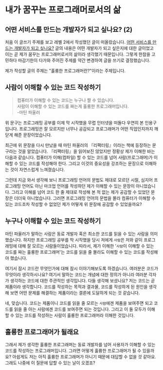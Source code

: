 # 내가 꿈꾸는 프로그래머로서의 삶

## 어떤 서비스를 만드는 개발자가 되고 싶나요? (2)

처음 이 글쓰기 주제를 보고 레벨 2에서 작성했던 글이 떠올랐습니다. [어떤 서비스를 만드는 개발자가 되고 싶나요?](https://github.com/woowacourse/woowa-writing-5/commit/43f9a60280f75af282b9a0611414a0d850047ce8?short_path=26f4966#diff-26f4966aa61ab69eeaefa1b7bb426411168f27fb151d16ed48c7fb6ac65ba4df)
글의 내용은 어떤 개발자가 되고 싶은지에 대한 글이었고 이는 곧 제가 꿈꾸는 프로그래머로서의 삶이라 생각했기 때문입니다.
그렇게 한참을 고민하다 마감기한이 다가와 주어진 주제를 약간 변경하여 글을 쓰기로 결정했습니다.

제가 작성할 글의 주제는 "훌륭한 프로그래머란?"이라는 주제입니다.

## 사람이 이해할 수 있는 코드 작성하기

> 컴퓨터가 이해할 수 있는 코드는 누구나 짤 수 있습니다.  
> 사람이 이해할 수 있는 코드를 짜는게 훌륭한 프로그래머입니다.  
> -마틴 파울러

위 문구는 프로그래밍 공부를 이제 막 시작했을 무렵 인터넷을 떠돌다 우연히 본 인용구입니다.
프로그래밍은 잘 모르지만 너무나 공감되고 프로그래머가 어떤 직업인지까지 깨닫게 해준 문장이었습니다.

최근에 위 문장을 다시 만났을 때 마틴 파울러의 『리팩터링』이라는 책에 등장하는 문구라는 것을 알았습니다.
『리팩터링』을 읽어보진 않았지만 정황상 제가 이해한 바는 다음과 같습니다.
컴퓨터가 이해(컴파일) 할 수 있는 코드를 넘어 사람(프로그래머)가 이해할 수 있는 코드를 작성해야 한다.
그리고 이것의 중요성을 강조하는 문장으로 이해하는 것이 자연스럽게 느껴졌습니다.

그런데 지금 와서 생각해 보니 프로그래밍 언어의 문법도 제대로 모르던 시절, 심지어 프로그래밍 언어도 아닌 마크업 언어를 작성하던 제가 이해할 수 있는 문장이 아니었습니다.
그리고 이해를 넘어 코드 한 줄 제대로 작성해 본 적 없는 제가 공감할 수 있었던 문장은 더더욱 아니었습니다.
그러면 프로그래밍 언어의 문법을 몰라 컴퓨터가 이해할 수 있는 코드조차 작성할 수 없었던 제가 어떻게 위 문장에 공감할 수 있었을까요?

## 누구나 이해할 수 있는 코드 작성하기

마틴 파울러가 말하는 사람은 동료 개발자 혹은 최소한 코드를 읽을 수 있는 사람을 의미했습니다.
하지만 프로그래밍 공부를 막 시작했을 당시 저에게 `사람`은 저와 같이 프로그래밍에 대해 잘 모르는 사람들이었습니다.
따라서, 제가 이해한 '`사람`이 이해할 수 있는 코드를 짜는 훌륭한 프로그래머'는 코드를 읽을 줄 몰라도 이해할 수 있는 코드를 작성해야 했습니다.

여기서 잠시 코드란 무엇인가에 대해 잠시 이야기해보도록 하겠습니다.
여러분은 코드가 무엇이라 생각하시나요?
여기서 말하는 코드는 개념에 대한 정의가 아니라 여러분 각자가 생각하는 코드에 대한 주관적인 생각입니다.
다들 생각해 보셨나요? 저는 코드는 곧 제품이라 생각합니다.
코드를 작성하는 목적과 결과물, 코드를 작성하게 된 원인을 생각해 보면 어떤 문제를 해결하는 제품이라는 결론에 도달하게 되는 것 같습니다.

네, 맞습니다.
코드는 제품이니 코드를 읽을 줄 모르는 `사람`에겐 제품을 보여주면 되고 코드를 읽을 줄 아는 사람에겐 코드를 보여주면 되는 것입니다.
그리고 이 둘 모두가 이해할 수 있는 코드를 작성하는 사람이 훌륭한 프로그래머라 이해한 것입니다.

## 훌륭한 프로그래머가 될래요

그래서 제가 생각한 훌륭한 프로그래머는 동료 개발자를 넘어 사용자가 이해할 수 있는 코드를 작성하는 프로그래머입니다.
그러면 어떻게 훌륭한 프로그래머가 될 수 있을까요?
아쉽게도 저는 아직 훌륭한 프로그래머가 아니기 때문에 대답할 수 없을 것 같아요.
그래도 나중에 이 질문에 답할 수 있는 날이 오겠죠?
